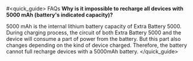 #<quick_guide> FAQs
**Why is it impossible to recharge all devices with 5000 mAh (battery's indicated capacity)?**

5000 mAh is the internal lithium battery capacity of Extra Battery 5000. During charging process, the circuit of both Extra Battery 5000 and the device will consume a part of power from the battery. But this part also changes depending on the kind of device charged. Therefore, the battery cannot full recharge devices with a 5000mAh battery.
</quick_guide>
